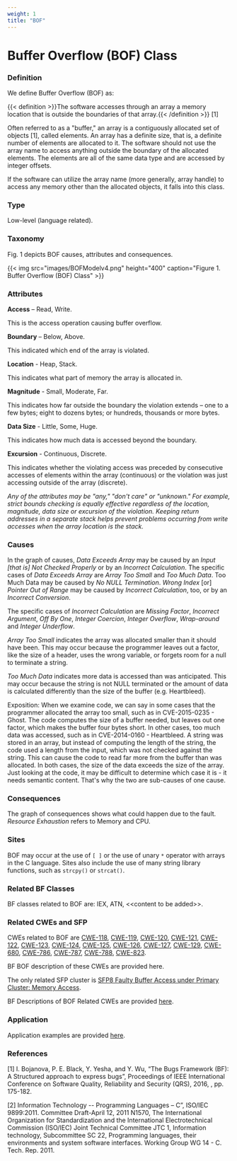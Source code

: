 ```yaml
---
weight: 1
title: "BOF"
---
```

# Buffer Overflow (BOF) Class

### Definition

We define Buffer Overflow (BOF) as:

{{< definition >}}The software accesses through an array a memory location that is outside the boundaries of that array.{{< /definition >}} [1]

Often referred to as a "buffer," an array is a contiguously allocated set of objects [1], called elements. An array has a definite size, that is, a definite number of elements are allocated to it. The software should not use the array name to access anything outside the boundary of the allocated elements. The elements are all of the same data type and are accessed by integer offsets.

If the software can utilize the array name (more generally, array handle) to access any memory other than the allocated objects, it falls into this class.

### Type

Low-level (language related).

### Taxonomy

Fig. 1 depicts BOF causes, attributes and consequences.

{{< img src="images/BOFModelv4.png" height="400" caption="Figure 1. Buffer Overflow (BOF) Class" >}}

### Attributes

**Access** – Read, Write.

This is the access operation causing buffer overflow.

**Boundary** – Below, Above.

This indicated which end of the array is violated.

**Location** \- Heap, Stack.

This indicates what part of memory the array is allocated in.

**Magnitude** \- Small, Moderate, Far.

This indicates how far outside the boundary the violation extends – one to a few bytes; eight to dozens bytes; or hundreds, thousands or more bytes.

**Data Size** \- Little, Some, Huge.

This indicates how much data is accessed beyond the boundary.

**Excursion** \- Continuous, Discrete.

This indicates whether the violating access was preceded by consecutive accesses of elements within the array (continuous) or the violation was just accessing outside of the array (discrete).

_Any of the attributes may be "any," "don't care" or "unknown." For example, strict bounds checking is equally effective regardless of the location, magnitude, data size or excursion of the violation. Keeping return addresses in a separate stack helps prevent problems occurring from write accesses when the array location is the stack._

### Causes

In the graph of causes, _Data Exceeds Array_ may be caused by an _Input \[that is\] Not Checked Properly_ or by an _Incorrect Calculation_. The specific cases of _Data Exceeds Array_ are _Array Too Small_ and _Too Much Data_. Too Much Data may be caused by _No NULL Termination_. _Wrong Index_ \[or\] _Pointer Out of Range_ may be caused by _Incorrect Calculation_, too, or by an _Incorrect Conversion_.

The specific cases of _Incorrect Calculation_ are _Missing Factor_, _Incorrect Argument_, _Off By One_, _Integer Coercion_, _Integer Overflow_, _Wrap-around_ and _Integer Underflow_.

_Array Too Small_ indicates the array was allocated smaller than it should have been. This may occur because the programmer leaves out a factor, like the size of a header, uses the wrong variable, or forgets room for a null to terminate a string.

_Too Much Data_ indicates more data is accessed than was anticipated. This may occur because the string is not NULL terminated or the amount of data is calculated differently than the size of the buffer (e.g. Heartbleed).

Exposition: When we examine code, we can say in some cases that the programmer allocated the array too small, such as in CVE-2015-0235 - Ghost. The code computes the size of a buffer needed, but leaves out one factor, which makes the buffer four bytes short. In other cases, too much data was accessed, such as in CVE-2014-0160 - Heartbleed. A string was stored in an array, but instead of computing the length of the string, the code used a length from the input, which was not checked against the string. This can cause the code to read far more from the buffer than was allocated. In both cases, the size of the data exceeds the size of the array. Just looking at the code, it may be difficult to determine which case it is - it needs semantic content. That's why the two are sub-causes of one cause.

### Consequences

The graph of consequences shows what could happen due to the fault. _Resource Exhaustion_ refers to Memory and CPU.

### Sites

BOF may occur at the use of `[ ]` or the use of unary `*` operator with arrays in the C language. Sites also include the use of many string library functions, such as `strcpy()` or `strcat()`.

### Related BF Classes

BF classes related to BOF are: IEX, ATN, &lt;<content to be added&gt;>.

### Related CWEs and SFP

CWEs related to BOF are [CWE-118](https://cwe.mitre.org/data/definitions/118.html), [CWE-119](https://cwe.mitre.org/data/definitions/119.html), [CWE-120](https://cwe.mitre.org/data/definitions/120.html), [CWE-121](https://cwe.mitre.org/data/definitions/121.html), [CWE-122](https://cwe.mitre.org/data/definitions/122.html), [CWE-123](https://cwe.mitre.org/data/definitions/123.html), [CWE-124](https://cwe.mitre.org/data/definitions/124.html), [CWE-125](https://cwe.mitre.org/data/definitions/125.html), [CWE-126](https://cwe.mitre.org/data/definitions/126.html), [CWE-127](https://cwe.mitre.org/data/definitions/127.html), [CWE-129](https://cwe.mitre.org/data/definitions/129.html), [CWE-680](https://cwe.mitre.org/data/definitions/680.html), [CWE-786](https://cwe.mitre.org/data/definitions/786.html), [CWE-787](https://cwe.mitre.org/data/definitions/787.html), [CWE-788](https://cwe.mitre.org/data/definitions/788.html), [CWE-823](https://cwe.mitre.org/data/definitions/823.html).

BF BOF description of these CWEs are provided here.

The only related SFP cluster is [SFP8 Faulty Buffer Access under Primary Cluster: Memory Access](http://www.dtic.mil/docs/citations/ADB381215).

BF Descriptions of BOF Related CWEs are provided [here](https://docs.google.com/document/d/1W2Tc91lehPQLAgTP3vmV-n3ze5SzxKv82O_MJwKsKmM/edit).

### Application

Application examples are provided [here](/Info/Old/Examples/BOF.md).

### References

\[1\] I. Bojanova, P. E. Black, Y. Yesha, and Y. Wu, “The Bugs Framework (BF): A Structured approach to express bugs”, Proceedings of IEEE International Conference on Software Quality, Reliability and Security (QRS), 2016, , pp. 175-182.

\[2\] Information Technology -- Programming Languages – C”, ISO/IEC 9899:2011. Committee Draft-April 12, 2011 N1570, The International Organization for Standardization and the International Electrotechnical Commission (ISO/IEC) Joint Technical Committee JTC 1, Information technology, Subcommittee SC 22, Programming languages, their environments and system software interfaces. Working Group WG 14 - C. Tech. Rep. 2011.